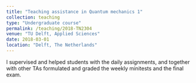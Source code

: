 ```yaml
---
title: "Teaching assistance in Quantum mechanics 1"
collection: teaching
type: "Undergraduate course"
permalink: /teaching/2018-TN2304
venue: "TU Delft, Applied Sciences"
date: 2018-03-01
location: "Delft, The Netherlands"
---
```


I supervised and helped students with the daily assignments, and together with other TAs formulated and graded the weekly minitests and the final exam.